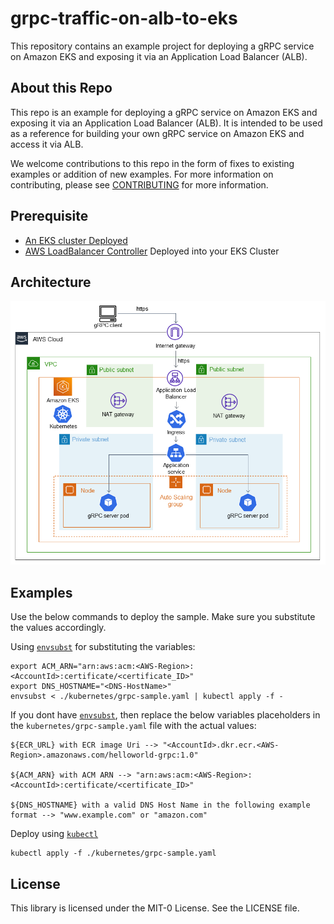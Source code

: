# grpc-traffic-on-alb-to-eks

This repository contains an example project for deploying a gRPC service on Amazon EKS and exposing it via an Application Load Balancer (ALB).

## About this Repo

This repo is an example for deploying a gRPC service on Amazon EKS and exposing it via an Application Load Balancer (ALB). It is intended to be used as a reference for building your own gRPC service on Amazon EKS and access it via ALB. 

We welcome contributions to this repo in the form of fixes to existing examples or addition of new examples. For more information on contributing, please see [CONTRIBUTING](CONTRIBUTING.md#security-issue-notifications) for more information.

## Prerequisite

* [An EKS cluster Deployed](https://docs.aws.amazon.com/eks/latest/userguide/aws-load-balancer-controller.html)
* [AWS LoadBalancer Controller](https://docs.aws.amazon.com/eks/latest/userguide/aws-load-balancer-controller.html) Deployed into your EKS Cluster

## Architecture
![alt text](static/architecture.png)


## Examples

Use the below commands to deploy the sample. Make sure you substitute the values accordingly. 

Using [`envsubst`](https://www.gnu.org/software/gettext/manual/html_node/envsubst-Invocation.html) for substituting the variables: 

```export ECR_URL="<AccountId>.dkr.ecr.<AWS-Region>.amazonaws.com/helloworld-grpc:1.0"
export ACM_ARN="arn:aws:acm:<AWS-Region>:<AccountId>:certificate/<certificate_ID>"
export DNS_HOSTNAME="<DNS-HostName>"
envsubst < ./kubernetes/grpc-sample.yaml | kubectl apply -f -
```

If you dont have [`envsubst`](https://www.gnu.org/software/gettext/manual/html_node/envsubst-Invocation.html), then replace the below variables placeholders in the `kubernetes/grpc-sample.yaml` file with the actual values: 

```
${ECR_URL} with ECR image Uri --> "<AccountId>.dkr.ecr.<AWS-Region>.amazonaws.com/helloworld-grpc:1.0"

${ACM_ARN} with ACM ARN --> "arn:aws:acm:<AWS-Region>:<AccountId>:certificate/<certificate_ID>"

${DNS_HOSTNAME} with a valid DNS Host Name in the following example format --> "www.example.com" or "amazon.com" 
```
Deploy using [`kubectl`](https://kubernetes.io/docs/reference/kubectl/)

```
kubectl apply -f ./kubernetes/grpc-sample.yaml
```

## License

This library is licensed under the MIT-0 License. See the LICENSE file.

